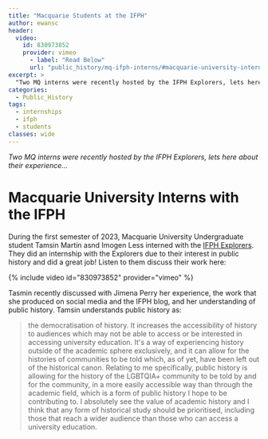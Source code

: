 ```yaml
---
title: "Macquarie Students at the IFPH"
author: ewansc
header:
  video:
    id: 830973852
    provider: vimeo
      - label: "Read Below"
      url: "public_history/mq-ifph-interns/#macquarie-university-interns-with-the-ifph"
excerpt: >
  "Two MQ interns were recently hosted by the IFPH Explorers, lets here about their experience..."
categories:
  - Public_History
tags:
  - internships
  - ifph
  - students
classes: wide
---
```

_Two MQ interns were recently hosted by the IFPH Explorers, lets here about their experience..._

# Macquarie University Interns with the IFPH
During the first semester of 2023, Macquarie University Undergraduate student Tamsin Martin asnd Imogen Less interned with the [IFPH Explorers](https://ifph.hypotheses.org/ifph-explorers). They did an internship with the Explorers due to their interest in public history and did a great job! Listen to them discuss their work here:

{% include video id="830973852" provider="vimeo" %}

Tasmin recently discussed with Jimena Perry her experience, the work that she produced on social media and the IFPH blog, and her understanding of public history. Tamsin understands public history as: 

>the democratisation of history. It increases the accessibility of history to audiences which may not be able to access or be interested in accessing university education. It's a way of experiencing history outside of the academic sphere exclusively, and it can allow for the histories of communities to be told which, as of yet, have been left out of the historical canon. Relating to me specifically, public history is allowing for the history of the LGBTQIA+ community to be told by and for the community, in a more easily accessible way than through the academic field, which is a form of public history I hope to be contributing to. I absolutely see the value of academic history and I think that any form of historical study should be prioritised, including those that reach a wider audience than those who can access a university education.
